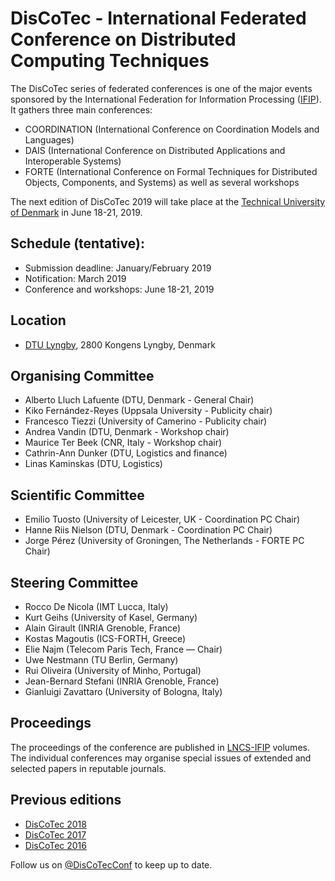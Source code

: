 # DisCoTec - International Federated Conference on Distributed Computing Techniques 

The DisCoTec series of federated conferences is one of the major events sponsored by the International Federation for Information Processing ([IFIP](www.ifip.org)). It gathers three main conferences:
* COORDINATION (International Conference on Coordination Models and Languages)
* DAIS (International Conference on Distributed Applications and Interoperable Systems)
* FORTE (International Conference on Formal Techniques for Distributed Objects, Components, and Systems)
as well as several workshops 

The next edition of DisCoTec 2019 will take place at the [Technical University of Denmark](www.dtu.dk) in June 18-21, 2019.

## Schedule (tentative):
* Submission deadline: January/February 2019
* Notification: March 2019
* Conference and workshops: June 18-21, 2019

## Location
* [DTU Lyngby](https://www.google.com/maps/place/Danmarks+Tekniske+Universitet/@55.7855742,12.5191923,17z/data=!3m1!4b1!4m5!3m4!1s0x46524e6328b8bd5d:0xcf045cde0449c6c5!8m2!3d55.7855742!4d12.521381), 2800 Kongens Lyngby, Denmark

## Organising Committee
* Alberto Lluch Lafuente (DTU, Denmark - General Chair)
* Kiko Fernández-Reyes (Uppsala University - Publicity chair)
* Francesco Tiezzi (University of Camerino  - Publicity chair)
* Andrea Vandin (DTU, Denmark - Workshop chair)
* Maurice Ter Beek (CNR, Italy - Workshop chair)
* Cathrin-Ann Dunker (DTU, Logistics and finance)
* Linas Kaminskas (DTU, Logistics)

## Scientific Committee
* Emilio Tuosto (University of Leicester, UK - Coordination PC Chair)
* Hanne Riis Nielson (DTU, Denmark - Coordination PC Chair)
* Jorge Pérez (University of Groningen, The Netherlands - FORTE PC Chair)

## Steering Committee
* Rocco De Nicola (IMT Lucca, Italy)
* Kurt Geihs (University of Kasel, Germany)
* Alain Girault (INRIA Grenoble, France)
* Kostas Magoutis (ICS-FORTH, Greece)
* Elie Najm (Telecom Paris Tech, France — Chair)
* Uwe Nestmann (TU Berlin, Germany)
* Rui Oliveira (University of Minho, Portugal)
* Jean-Bernard Stefani (INRIA Grenoble, France)
* Gianluigi Zavattaro (University of Bologna, Italy)

## Proceedings
The proceedings of the conference are published in [LNCS-IFIP](https://www.springer.com/series/8345) volumes. The individual conferences may organise special issues of extended and selected papers in reputable journals.

## Previous editions
* [DisCoTec 2018](http://2018.discotec.org/)
* [DisCoTec 2017](http://2017.discotec.org/)
* [DisCoTec 2016](http://2016.discotec.org/)

Follow us on [@DisCoTecConf](https://twitter.com/DisCoTecConf) to keep up to date.
